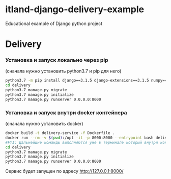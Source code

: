 # itland-django-delivery-example
Educational example of Django python project

# Delivery

### Установка и запуск локально через pip

(сначала нужно установить python3.7 и pip для него)

```sh
python3.7 -m pip install django==3.1.5 django-extensions==3.1.5 numpy==1.19.4
cd delivery
python3.7 manage.py migrate
python3.7 manage.py initialize
python3.7 manage.py runserver 0.0.0.0:8000
```

### Установка и запуск внутри docker контейнера

(сначала нужно установить docker)

```sh
docker build -t delivery-service -f Dockerfile .
docker run --rm -v $(pwd):/opt -it -p 8000:8000 --entrypoint bash delivery-service
#FYI: Дальнейшие команды выполняются уже в терминале который внутри контейнера с сервисом
cd delivery
python3.7 manage.py migrate
python3.7 manage.py initialize
python3.7 manage.py runserver 0.0.0.0:8000
```


Сервис будет запущен по адресу http://127.0.0.1:8000/

